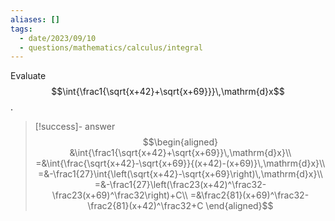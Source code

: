 ```yaml
---
aliases: []
tags:
  - date/2023/09/10
  - questions/mathematics/calculus/integral
---
```


Evaluate $$\int{\frac1{\sqrt{x+42}+\sqrt{x+69}}}\,\mathrm{d}x$$.

> [!success]- answer
> $$\begin{aligned}
&\int{\frac1{\sqrt{x+42}+\sqrt{x+69}}\,\mathrm{d}x}\\
=&\int{\frac{\sqrt{x+42}-\sqrt{x+69}}{(x+42)-(x+69)}\,\mathrm{d}x}\\
=&-\frac1{27}\int{\left(\sqrt{x+42}-\sqrt{x+69}\right)\,\mathrm{d}x}\\
=&-\frac1{27}\left(\frac23(x+42)^\frac32-\frac23(x+69)^\frac32\right)+C\\
=&\frac2{81}(x+69)^\frac32-\frac2{81}(x+42)^\frac32+C
\end{aligned}$$

